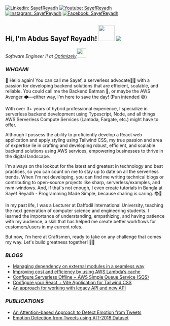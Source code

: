 [![Linkedin: SayefReyadh](https://img.shields.io/badge/-SayefReyadh-blue?style=flat-square&logo=Linkedin&logoColor=white&link=https://www.linkedin.com/in/SayefReyadh/)](https://www.linkedin.com/in/SayefReyadh/)
[![Youtube: SayefReyadh](https://img.shields.io/youtube/channel/subscribers/UCMrXkqBzR71QsTxuwIJalGg?label=Sayef%20Reyadh%20-%20Programming%20Made%20Simple&style=social)](https://youtube.com/sayefreyadh)
[![Instagram: SayefReyadh](https://img.shields.io/badge/-SayefReyadh-red?style=flat-square&logo=instagram&logoColor=white&link=https://instagram.com/SayefReyadh/)](https://instagram.com/SayefReyadh)
[![Facebook: SayefReyadh](https://img.shields.io/badge/-SayefReyadh-blue?style=flat-square&logo=Facebook&logoColor=white&link=https://www.facebook.com/A.SayefReyadh/)](https://www.facebook.com/A.SayefReyadh/)

<h2>Hi, I'm Abdus Sayef Reyadh! <img src="https://media.giphy.com/media/mGcNjsfWAjY5AEZNw6/giphy.gif" width="50"> <img id="preview" src="https://komarev.com/ghpvc/?username=sayefreyadh&color=red"></h2>
<p><em>Software Engineer II at <a href="https://optimizely.com/">Optimizely</a><img src="https://media.giphy.com/media/WUlplcMpOCEmTGBtBW/giphy.gif" width="30"> 
</em></p>

### _WHOAMI_

👋 Hello again! You can call me Sayef, a serverless advocate🦸‍♂️ with a passion for developing backend solutions that are efficient, scalable, and reliable. You could call me the Backend Batman 🦇, or maybe the AWS Avenger 🌩️—either way, I'm here to save the day! (Pun intended 😅)

With over 3+ years of hybrid professional experience, I specialize in serverless backend development using Typescript, Node, and all things AWS Serverless Compute Services (Lambda, Fargate, etc.) might have to offer.

Although I possess the ability to proficiently develop a React web application and apply styling using Tailwind CSS, my true passion and area of expertise lie in crafting and developing robust, efficient, and scalable backend solutions using AWS services, empowering businesses to thrive in the digital landscape.

I'm always on the lookout for the latest and greatest in technology and best practices, so you can count on me to stay up to date on all the serverless trends. When I'm not developing, you can find me writing technical blogs or contributing to open-source projects like sharp, serverless/examples, and nvm-windows. And, if that's not enough, I even create tutorials in Bangla at Sayef Reyadh - Programming Made Simple, because sharing is caring. 📚🤝

In my past life, I was a Lecturer at Daffodil International University, teaching the next generation of computer science and engineering students. I learned the importance of understanding, empathizing, and having patience with my audience, a skill that has helped me create better workflows for customers/users in my current roles.

But now, I'm here at Craftsmen, ready to take on any challenge that comes my way. Let's build greatness together! 💪🚀

### _BLOGS_

- [Managing dependency on external modules in a seamless way](https://craftsmenltd.com/blog/2022/09/06/managing-dependency-on-external-modules-in-a-seamless-way/)
- [Improving cost and efficiency by using AWS Lambda’s cache](https://craftsmenltd.com/blog/2022/07/15/improving-cost-and-efficiency-by-using-aws-lambda-cache/)
- [Configure Serverless Offline + AWS Simple Queue Service (SQS)](https://craftsmenltd.com/blog/2022/10/17/configure-serverless-offline-aws-sqs/)
- [Configure your React + Vite Application for Tailwind CSS](https://craftsmenltd.com/blog/2022/07/18/configure-your-react-vite-application-for-tailwind-css/)
- [An approach for working with legacy API and new API](https://craftsmenltd.com/blog/2022/06/14/an-approach-for-working-with-legacy-api-and-new-api/)

### _PUBLICATIONS_

- [An Attention-based Approach to Detect Emotion from Tweets](https://ieeexplore.ieee.org/document/9274600)
- [Emotion Detection from Tweets using AIT-2018 Dataset](https://ieeexplore.ieee.org/abstract/document/8975433)
